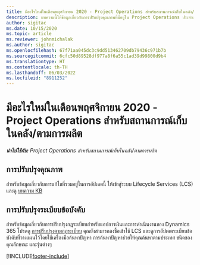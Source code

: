 ```yaml
---
title: มีอะไรใหม่ในเดือนพฤศจิกายน 2020 - Project Operations สำหรับสถานการณ์เก็บในคลัง/ตามการผลิต
description: บทความนี้ให้ข้อมูลเกี่ยวกับการปรับปรุงคุณภาพที่มีอยู่ใน Project Operations ประจำเดือนพฤศจิกายน 2020 สำหรับสถานการณ์ตามการผลิต-เก็บในคลัง
author: sigitac
ms.date: 10/15/2020
ms.topic: article
ms.reviewer: johnmichalak
ms.author: sigitac
ms.openlocfilehash: 67f71aa045dc3c9dd513462709db79436c971b7b
ms.sourcegitcommit: 6cfc50d89528df977a8f6a55c1ad39d99800d9b4
ms.translationtype: HT
ms.contentlocale: th-TH
ms.lasthandoff: 06/03/2022
ms.locfileid: "8911252"
---
```

# <a name="whats-new-november-2020---project-operations-for-stockedproduction-based-scenarios"></a>มีอะไรใหม่ในเดือนพฤศจิกายน 2020 - Project Operations สำหรับสถานการณ์เก็บในคลัง/ตามการผลิต

_**นำไปใช้กับ:** Project Operations สำหรับสถานการณ์เก็บในคลัง/ตามการผลิต_

## <a name="quality-updates"></a>การปรับปรุงคุณภาพ

สำหรับข้อมูลเกี่ยวกับการแก้ไขที่รวมอยู่ในการอัปเดตนี้ ให้เข้าสู่ระบบ Lifecycle Services (LCS) และดู [บทความ KB](https://fix.lcs.dynamics.com/Issue/Details?bugId=488609&amp;dbType=3&amp;qc=8251e8e1d5e2386de850599926c1adc3fec8e2ba25308036d22cdfe0a1c28fc7)

## <a name="regulatory-updates"></a>การปรับปรุงระเบียบข้อบังคับ

สำหรับข้อมูลเกี่ยวกับการปรับปรุงกฎระเบียบสำหรับแอปการเงินและการดำเนินงานของ Dynamics 365 โปรดดู [การปรับปรุงตามกฎระเบียบ](/dynamics365/finance/localizations/regulatory-updates) คุณยังสามารถลงชื่อเข้าใช้ LCS และดูการอัปเดตระเบียบข้อบังคับที่วางแผนไว้โดยใช้เครื่องมือค้นหาปัญหา การค้นหาปัญหาช่วยให้คุณค้นหาตามประเทศ ชนิดของคุณลักษณะ และรุ่นต่างๆ


[!INCLUDE[footer-include](../../includes/footer-banner.md)]